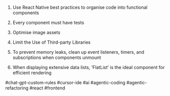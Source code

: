 1. Use React Native best practices to organise code into functional components

2. Every component must have tests

3. Optimise image assets

4. Limit the Use of Third-party Libraries

5. To prevent memory leaks, clean up event listeners, timers, and subscriptions when components unmount

6. When displaying extensive data lists, ‘FlatList’ is the ideal component for efficient rendering

#chat-gpt-custom-rules #cursor-ide #ai #agentic-coding #agentic-refactoring #react #frontend 
